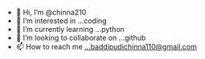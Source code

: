 - 👋 Hi, I’m @chinna210
- 👀 I’m interested in ...coding
- 🌱 I’m currently learning ...python
- 💞️ I’m looking to collaborate on ...github
- 📫 How to reach me ...baddipudichinna110@gmail.com

<!---
chinna210/chinna210 is a ✨ special ✨ repository because its `README.md` (this file) appears on your GitHub profile.
You can click the Preview link to take a look at your changes.
--->
